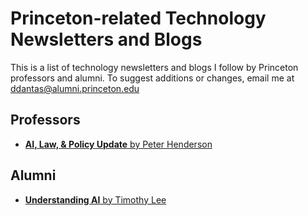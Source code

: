# Princeton-related Technology Newsletters and Blogs

This is a list of technology newsletters and blogs I follow by Princeton professors and alumni. To suggest additions or changes, email me at [ddantas@alumni.princeton.edu](mailto:ddantas@alumni.princeton.edu)

## Professors
* [**AI, Law, & Policy Update** by Peter Henderson](https://www.ailawpolicy.com/)

## Alumni
* [**Understanding AI** by Timothy Lee](https://www.understandingai.org/)
